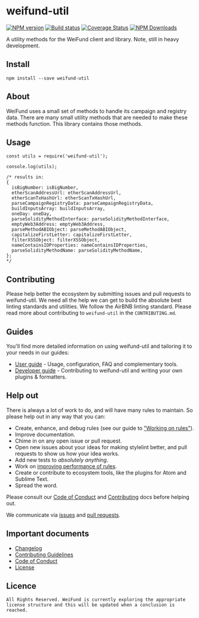 # weifund-util

[![NPM version](http://img.shields.io/npm/v/weifund-util.svg)](https://www.npmjs.org/package/weifund-util) [![Build status](https://ci.appveyor.com/api/projects/status/wwajr0886e00g8je/branch/master?svg=true)](https://ci.appveyor.com/project/weifund/weifund-util/branch/master) [![Coverage Status](https://coveralls.io/repos/github/weifund/weifund-util/badge.svg?branch=master)](https://coveralls.io/github/weifund/weifund-util?branch=master) [![NPM Downloads](https://img.shields.io/npm/dm/weifund-util.svg)](https://www.npmjs.org/package/weifund-util)

A utility methods for the WeiFund client and library. Note, still in heavy development.

## Install

```
npm install --save weifund-util
```

## About

WeiFund uses a small set of methods to handle its campaign and registry data. There are many small utility methods that are needed to make these methods function. This library contains those methods.

## Usage

```
const utils = require('weifund-util');

console.log(utils);

/* results in:
{
  isBigNumber: isBigNumber,
  etherScanAddressUrl: etherScanAddressUrl,
  etherScanTxHashUrl: etherScanTxHashUrl,
  parseCampaignRegistryData: parseCampaignRegistryData,
  buildInputsArray: buildInputsArray,
  oneDay: oneDay,
  parseSolidityMethodInterface: parseSolidityMethodInterface,
  emptyWeb3Address: emptyWeb3Address,
  parseMethodABIObject: parseMethodABIObject,
  capitalizeFirstLetter: capitalizeFirstLetter,
  filterXSSObject: filterXSSObject,
  nameContainsIDProperties: nameContainsIDProperties,
  parseSolidityMethodName: parseSolidityMethodName,
};
*/
```

## Contributing

Please help better the ecosystem by submitting issues and pull requests to weifund-util. We need all the help we can get to build the absolute best linting standards and utilities. We follow the AirBNB linting standard. Please read more about contributing to `weifund-util` in the `CONTRIBUTING.md`.

## Guides

You'll find more detailed information on using weifund-util and tailoring it to your needs in our guides:

- [User guide](docs/user-guide.md) - Usage, configuration, FAQ and complementary tools.
- [Developer guide](docs/developer-guide.md) - Contributing to weifund-util and writing your own plugins & formatters.

## Help out

There is always a lot of work to do, and will have many rules to maintain. So please help out in any way that you can:

- Create, enhance, and debug rules (see our guide to ["Working on rules"](CONTRIBUTING.md)).
- Improve documentation.
- Chime in on any open issue or pull request.
- Open new issues about your ideas for making stylelint better, and pull requests to show us how your idea works.
- Add new tests to *absolutely anything*.
- Work on [improving performance of rules](docs/developer-guide/benchmarks.md).
- Create or contribute to ecosystem tools, like the plugins for Atom and Sublime Text.
- Spread the word.

Please consult our [Code of Conduct](CODE_OF_CONDUCT.md) and [Contributing](CONTRIBUTING.md) docs before helping out.

We communicate via [issues](https://github.com/weifund/weifund-util/issues) and [pull requests](https://github.com/weifund/weifund-util/pulls).

## Important documents

- [Changelog](CHANGELOG.md)
- [Contributing Guidelines](CONTRIBUTING.md)
- [Code of Conduct](CODE_OF_CONDUCT.md)
- [License](https://raw.githubusercontent.com/weifund/weifund-util/master/LICENSE)

## Licence

```
All Rights Reserved. WeiFund is currently exploring the appropriate 
license structure and this will be updated when a conclusion is reached.
```

